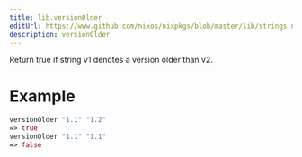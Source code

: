 ```yaml
---
title: lib.versionOlder
editUrl: https://www.github.com/nixos/nixpkgs/blob/master/lib/strings.nix#L972C18
description: versionOlder
---
```


Return true if string v1 denotes a version older than v2.

# Example

```nix
versionOlder "1.1" "1.2"
=> true
versionOlder "1.1" "1.1"
=> false
```
